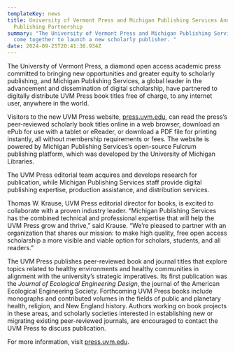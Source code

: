 ```yaml
---
templateKey: news
title: University of Vermont Press and Michigan Publishing Services Announce
  Publishing Partnership
summary: "The University of Vermont Press and Michigan Publishing Services have
  come together to launch a new scholarly publisher. "
date: 2024-09-25T20:41:38.934Z
---
```

The University of Vermont Press, a diamond open access academic press committed to bringing new opportunities and greater equity to scholarly publishing, and Michigan Publishing Services, a global leader in the advancement and dissemination of digital scholarship, have partnered to digitally distribute UVM Press book titles free of charge, to any internet user, anywhere in the world. 

Visitors to the new UVM Press website, [press.uvm.edu](https://press.uvm.edu), can read the press’s peer-reviewed scholarly book titles online in a web browser, download an ePub for use with a tablet or eReader, or download a PDF file for printing instantly, all without membership requirements or fees. The website is powered by Michigan Publishing Services’s open-source Fulcrum publishing platform, which was developed by the University of Michigan Libraries. 

The UVM Press editorial team acquires and develops research for publication, while Michigan Publishing Services staff provide digital publishing expertise, production assistance, and distribution services.

Thomas W. Krause, UVM Press editorial director for books, is excited to collaborate with a proven industry leader. “Michigan Publishing Services has the combined technical and professional expertise that will help the UVM Press grow and thrive,” said Krause.  “We’re pleased to partner with an organization that shares our mission: to make high quality, free open access scholarship a more visible and viable option for scholars, students, and all readers.”

The UVM Press publishes peer-reviewed book and journal titles that explore topics related to healthy environments and healthy communities in alignment with the university’s strategic imperatives. Its first publication was the *Journal of Ecological Engineering Design*, the journal of the American Ecological Engineering Society. Forthcoming UVM Press books include monographs and contributed volumes in the fields of public and planetary health, religion, and New England history. Authors working on book projects in these areas, and scholarly societies interested in establishing new or migrating existing peer-reviewed journals, are encouraged to contact the UVM Press to discuss publication.

For more information, visit [press.uvm.edu](https://press.uvm.edu).